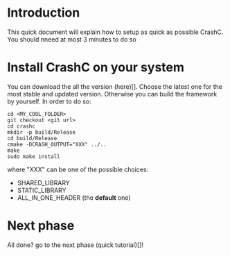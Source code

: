 Introduction
============

This quick document will explain how to setup as quick as possible CrashC. You should nneed at most 3 minutes to do so

Install CrashC on your system
=============================

You can download the all the version (here)[]. Choose the latest one for the most stable and updated version.
Otherwise you can build the framework by yourself. In order to do so:

    cd <MY_COOL_FOLDER>
    git checkout <git url>
    cd crashc
    mkdir -p build/Release
    cd build/Release
    cmake -DCRASH_OUTPUT="XXX" ../..
    make
    sudo make install
    
where "XXX" can be one of the possible choices:

- SHARED_LIBRARY
- STATIC_LIBRARY
- ALL_IN_ONE_HEADER (the **default** one)

Next phase
==========

All done? go to the next phase (quick tutorial)[]!

